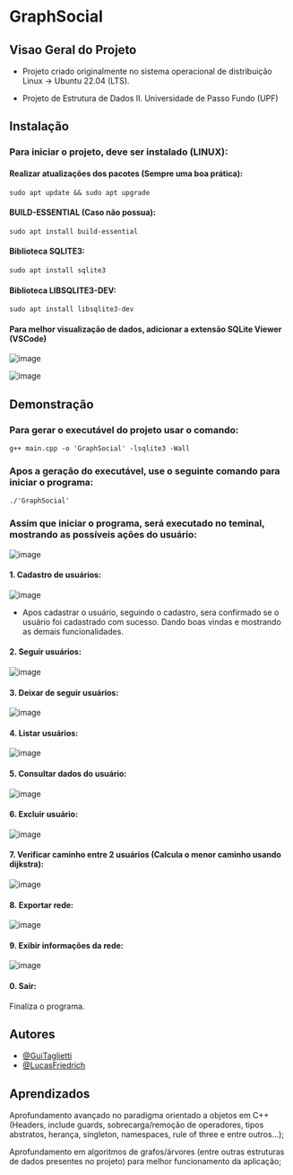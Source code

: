 
# GraphSocial

## Visao Geral do Projeto
 - Projeto criado originalmente no sistema operacional de distribuição Linux -> Ubuntu 22.04 (LTS).


 - Projeto de Estrutura de Dados II.
Universidade de Passo Fundo (UPF)


## Instalação

### Para iniciar o projeto, deve ser instalado (LINUX):
#### Realizar atualizações dos pacotes (Sempre uma boa prática):
    sudo apt update && sudo apt upgrade

#### BUILD-ESSENTIAL (Caso não possua):
    sudo apt install build-essential

#### Biblioteca SQLITE3:
    sudo apt install sqlite3

#### Biblioteca LIBSQLITE3-DEV:
    sudo apt install libsqlite3-dev



#### Para melhor visualização de dados, adicionar a extensão SQLite Viewer (VSCode)
![image](https://github.com/lucasfriedrichh/GraphSocial/assets/91904246/ef317c9e-3af7-45c6-a47a-fa741dca5b7e)

![image](https://github.com/lucasfriedrichh/GraphSocial/assets/91904246/d5aaf3d3-76fb-40d8-8588-e991ea0d5f87)



## Demonstração
### Para gerar o executável do projeto usar o comando:
    g++ main.cpp -o 'GraphSocial' -lsqlite3 -Wall

### Apos a geração do executável, use o seguinte comando para iniciar o programa:
    ./'GraphSocial'

### Assim que iniciar o programa, será executado no teminal, mostrando as possíveis ações do usuário:

![image](https://github.com/lucasfriedrichh/GraphSocial/assets/91904246/e49d51de-926c-472a-9805-1f80dc417c1b)

 #### 1. Cadastro de usuários:

![image](https://github.com/lucasfriedrichh/GraphSocial/assets/91904246/573812a1-1efc-40b9-848e-6621a1070c33)

 - Apos cadastrar o usuário, seguindo o cadastro, sera confirmado se o usuário foi cadastrado com sucesso. Dando boas vindas e mostrando as demais funcionalidades.

#### 2. Seguir usuários:
![image](https://github.com/lucasfriedrichh/GraphSocial/assets/91904246/bbdf31b2-aadd-40f0-b43d-b471b03ed9f5)

#### 3. Deixar de seguir usuários:

![image](https://github.com/lucasfriedrichh/GraphSocial/assets/91904246/15b0004c-15cc-423f-84ec-5d9f91c67734)

#### 4. Listar usuários:
![image](https://github.com/lucasfriedrichh/GraphSocial/assets/91904246/83f432c6-2975-4ab7-bb6a-9fcf9ecf9bb2)

#### 5. Consultar dados do usuário:
![image](https://github.com/lucasfriedrichh/GraphSocial/assets/91904246/63768c3a-36ff-40b0-b5e9-90bcecec67a2)

#### 6. Excluir usuário:
![image](https://github.com/lucasfriedrichh/GraphSocial/assets/91904246/00ec9158-ce47-47e7-854a-d10345895fcc)

#### 7. Verificar caminho entre 2 usuários (Calcula o menor caminho usando dijkstra):
![image](https://github.com/lucasfriedrichh/GraphSocial/assets/91904246/79902b15-9232-404a-8fca-53bc29650b6e)

#### 8. Exportar rede:
![image](https://github.com/lucasfriedrichh/GraphSocial/assets/91904246/1a11a1a9-2298-4ebf-971e-13ef2872d1b4)

#### 9. Exibir informações da rede:
![image](https://github.com/lucasfriedrichh/GraphSocial/assets/91904246/7822bf25-74b8-45c1-9e4e-0d403da99598)

#### 0. Sair:
Finaliza o programa.


## Autores

- [@GuiTaglietti](https://www.github.com/GuiTaglietti)
- [@LucasFriedrich](https://www.github.com/lucasfriedrichh)


## Aprendizados

Aprofundamento avançado no paradigma orientado a objetos em C++ (Headers, include guards, sobrecarga/remoção de operadores, tipos abstratos, herança, singleton, namespaces, rule of three e entre outros...);

Aprofundamento em algoritmos de grafos/árvores (entre outras estruturas de dados presentes no projeto) para melhor funcionamento da aplicação;
